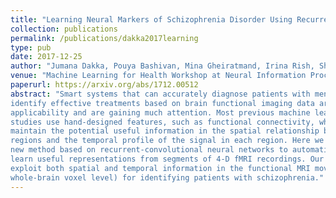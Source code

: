 ```yaml
---
title: "Learning Neural Markers of Schizophrenia Disorder Using Recurrent Neural Networks"
collection: publications
permalink: /publications/dakka2017learning
type: pub
date: 2017-12-25
author: "Jumana Dakka, Pouya Bashivan, Mina Gheiratmand, Irina Rish, Shantenu Jha and Russell Greiner"
venue: "Machine Learning for Health Workshop at Neural Information Processing Systems (NIPS 2017), Long Beach, California, US"
paperurl: https://arxiv.org/abs/1712.00512
abstract: "Smart systems that can accurately diagnose patients with mental disorders and
identify effective treatments based on brain functional imaging data are of great
applicability and are gaining much attention. Most previous machine learning
studies use hand-designed features, such as functional connectivity, which does not
maintain the potential useful information in the spatial relationship between brain
regions and the temporal profile of the signal in each region. Here we propose a
new method based on recurrent-convolutional neural networks to automatically
learn useful representations from segments of 4-D fMRI recordings. Our goal is to
exploit both spatial and temporal information in the functional MRI movie (at the
whole-brain voxel level) for identifying patients with schizophrenia."
---
```

